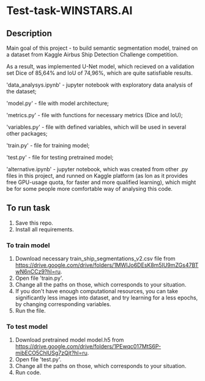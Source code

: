 # Test-task-WINSTARS.AI 
## Description
 Main goal of this project - to build semantic segmentation model, trained on a dataset from Kaggle Airbus Ship Detection Challenge competition. 

 As a result, was implemented U-Net model, which recieved on a validation set Dice of 85,64% and IoU of 74,96%, which are quite satisfiable results. 

'data_analysys.ipynb' - jupyter notebook with exploratory data analysis of the dataset;

'model.py' - file with model architecture;

'metrics.py' - file with functions for necessary metrics (Dice and IoU);

'variables.py' - file with defined variables, which will be used in several other packages; 

'train.py' - file for training model;

'test.py' - file for testing pretrained model;

'alternative.ipynb' - jupyter notebook, which was created from other .py files in this project, and runned on Kaggle platform (as lon as it provides free GPU-usage quota, for faster and more qualified learning), which might be for some people more comfortable way of analysing this code.  

## To run task
  1. Save this repo.
  2. Install all requirements.
### To train model
  1. Download necessary train_ship_segmentations_v2.csv file from https://drive.google.com/drive/folders/1MWIJo6DEsK8m5IU9mZGs47BTwN6nCCz9?hl=ru.
  2. Open file 'train.py'.
  3. Change all the paths on those, which corresponds to your situation.
  4. If you don't have enough computational resources, you can take significantly less images into dataset, and try learning for a less epochs, by changing corresponding variables.
  5. Run the file.
### To test model
  1. Download pretrained model model.h5 from https://drive.google.com/drive/folders/1PEwqc017MtS6P-mibECO5ChlUSg7zQjt?hl=ru.
  2. Open file 'test.py'.
  3. Change all the paths on those, which corresponds to your situation.
  4. Run code.
